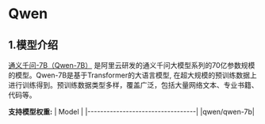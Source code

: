 # Qwen

## 1.模型介绍

[通义千问-7B（Qwen-7B）](https://arxiv.org/abs/2205.01068) 是阿里云研发的通义千问大模型系列的70亿参数规模的模型。Qwen-7B是基于Transformer的大语言模型, 在超大规模的预训练数据上进行训练得到。预训练数据类型多样，覆盖广泛，包括大量网络文本、专业书籍、代码等。

**支持模型权重:**
| Model                            |
|----------------------------------|
|qwen/qwen-7b|
